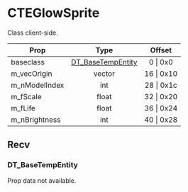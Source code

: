 # CTEGlowSprite

Class client-side.

|Prop|Type|Offset|
|---|:-:|:-:|
|baseclass|[DT_BaseTempEntity](#dt_basetempentity)|0 \| 0x0|
|m_vecOrigin|vector|16 \| 0x10|
|m_nModelIndex|int|28 \| 0x1c|
|m_fScale|float|32 \| 0x20|
|m_fLife|float|36 \| 0x24|
|m_nBrightness|int|40 \| 0x28|

## Recv

### DT_BaseTempEntity

Prop data not available.
